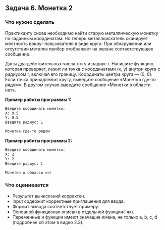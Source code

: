 ## Задача 6. Монетка 2
### Что нужно сделать
Практиканту снова необходимо найти старую металлическую монетку по заданным координатам. Но теперь металлоискатель сканирует местность вокруг пользователя в виде круга. При обнаружении или отсутствии металла прибор отображает на экране соответствующее сообщение.

Даны два действительных числа x и y и радиус r. Напишите функцию, которая проверяет, лежит ли точка с координатами (x, y) внутри круга с радиусом r, включая его границу. Координаты центра круга — (0, 0). Если точка принадлежит кругу, выведите сообщение «Монетка где-то рядом». В другом случае выведите сообщение «Монетки в области нет». 

**Пример работы программы 1:** 

```bash
Введите координаты монетки:
X: 0.5
Y: 0.5
Введите радиус: 1

Монетка где-то рядом
```

**Пример работы программы 2:**

```bash
Введите координаты монетки:
X: 2
Y: 2
Введите радиус: 1

Монетки в области нет
```

### Что оценивается
- Результат вычислений корректен.
- Input содержит корректные приглашения для ввода. 
- Формат вывода соответствует примеру.
- Основной функционал описан в отдельной функции(-ях).
- Переменные и функции имеют значащие имена, не только a, b, c, d (подробнее об этом в видео 2.3).
